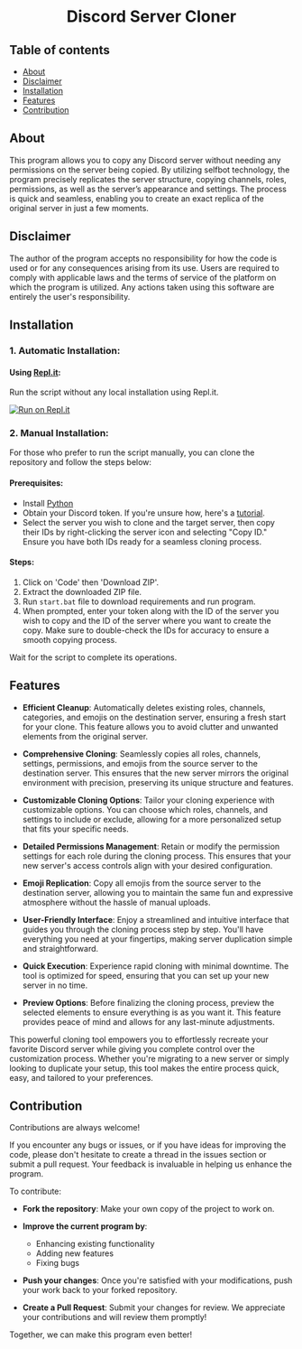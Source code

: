 <h1 align="center">Discord Server Cloner</h3>

## Table of contents

- [About](#about)
- [Disclaimer](#disclaimer)
- [Installation](#installation)
- [Features](#features)
- [Contribution](#contribution)

## About

This program allows you to copy any Discord server without needing any permissions on the server being copied. By utilizing selfbot technology, the program precisely replicates the server structure, copying channels, roles, permissions, as well as the server’s appearance and settings. The process is quick and seamless, enabling you to create an exact replica of the original server in just a few moments.

## Disclaimer
The author of the program accepts no responsibility for how the code is used or for any consequences arising from its use. Users are required to comply with applicable laws and the terms of service of the platform on which the program is utilized. Any actions taken using this software are entirely the user's responsibility.

## Installation

### 1. Automatic Installation:

#### Using [Repl.it](https://replit.com/):

Run the script without any local installation using Repl.it.

[![Run on Repl.it](https://repl.it/badge/github/LAW1337/DiscordServerCloner)](https://replit.com/@LAW1337/DiscordServerCloner-20)

### 2. Manual Installation:

For those who prefer to run the script manually, you can clone the repository and follow the steps below:

#### Prerequisites:

- Install [Python](https://www.python.org/downloads/)
- Obtain your Discord token. If you're unsure how, here's a [tutorial](https://www.youtube.com/watch?v=3qzpmTIQ-Gs).
- Select the server you wish to clone and the target server, then copy their IDs by right-clicking the server icon and selecting "Copy ID." Ensure you have both IDs ready for a seamless cloning process.

#### Steps:

1. Click on 'Code' then 'Download ZIP'.
2. Extract the downloaded ZIP file.
3. Run `start.bat` file to download requirements and run program.
4. When prompted, enter your token along with the ID of the server you wish to copy and the ID of the server where you want to create the copy. Make sure to double-check the IDs for accuracy to ensure a smooth copying process.


Wait for the script to complete its operations.

## Features

- **Efficient Cleanup**: Automatically deletes existing roles, channels, categories, and emojis on the destination server, ensuring a fresh start for your clone. This feature allows you to avoid clutter and unwanted elements from the original server.

- **Comprehensive Cloning**: Seamlessly copies all roles, channels, settings, permissions, and emojis from the source server to the destination server. This ensures that the new server mirrors the original environment with precision, preserving its unique structure and features.

- **Customizable Cloning Options**: Tailor your cloning experience with customizable options. You can choose which roles, channels, and settings to include or exclude, allowing for a more personalized setup that fits your specific needs.

- **Detailed Permissions Management**: Retain or modify the permission settings for each role during the cloning process. This ensures that your new server's access controls align with your desired configuration.

- **Emoji Replication**: Copy all emojis from the source server to the destination server, allowing you to maintain the same fun and expressive atmosphere without the hassle of manual uploads.

- **User-Friendly Interface**: Enjoy a streamlined and intuitive interface that guides you through the cloning process step by step. You'll have everything you need at your fingertips, making server duplication simple and straightforward.

- **Quick Execution**: Experience rapid cloning with minimal downtime. The tool is optimized for speed, ensuring that you can set up your new server in no time.

- **Preview Options**: Before finalizing the cloning process, preview the selected elements to ensure everything is as you want it. This feature provides peace of mind and allows for any last-minute adjustments.

This powerful cloning tool empowers you to effortlessly recreate your favorite Discord server while giving you complete control over the customization process. Whether you're migrating to a new server or simply looking to duplicate your setup, this tool makes the entire process quick, easy, and tailored to your preferences.

## Contribution

Contributions are always welcome!

If you encounter any bugs or issues, or if you have ideas for improving the code, please don't hesitate to create a thread in the issues section or submit a pull request. Your feedback is invaluable in helping us enhance the program.

To contribute:

- **Fork the repository**: Make your own copy of the project to work on.
  
- **Improve the current program by**:
  - Enhancing existing functionality
  - Adding new features
  - Fixing bugs
  
- **Push your changes**: Once you're satisfied with your modifications, push your work back to your forked repository.

- **Create a Pull Request**: Submit your changes for review. We appreciate your contributions and will review them promptly!

Together, we can make this program even better!

